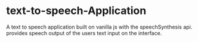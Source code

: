 # text-to-speech-Application
A text to speech application built on vanilla js with the speechSynthesis api. provides speech output of the users text input on the interface.
